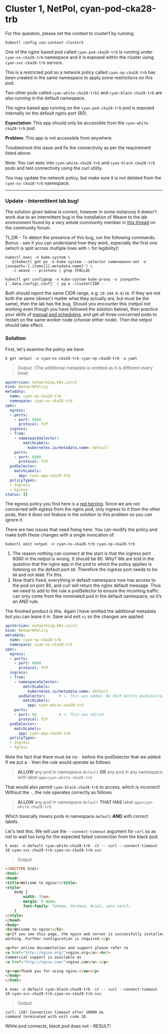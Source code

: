 # Cluster 1, NetPol, cyan-pod-cka28-trb

For this question, please set the context to cluster1 by running:

```
kubectl config use-context cluster1
```

One of the nginx based pod called `cyan-pod-cka28-trb` is running under `cyan-ns-cka28-trb` namespace and it is exposed within the cluster using `cyan-svc-cka28-trb` service.

This is a restricted pod so a network policy called `cyan-np-cka28-trb` has been created in the same namespace to apply some restrictions on this pod.

Two other pods called `cyan-white-cka28-trb1` and `cyan-black-cka28-trb` are also running in the default namespace.

The nginx based app running on the `cyan-pod-cka28-trb` pod is exposed internally on the default nginx port (80).

**Expectation**: This app should only be accessible from the `cyan-white-cka28-trb` pod.

**Problem**: This app is not accessible from anywhere.

Troubleshoot this issue and fix the connectivity as per the requirement listed above.

Note: You can exec into `cyan-white-cka28-trb` and `cyan-black-cka28-trb` pods and test connectivity using the curl utility.

You may update the network policy, but make sure it is not deleted from the `cyan-ns-cka28-trb` namespace.

---

### Update - Intermittent lab bug!

The solution given below is correct, however in some instances it doesn't work due to an intermittent bug in the installation of Weave to the lab environment found by a very astute community member in [this thread](https://kodekloud.com/community/t/network-policy-blocking-all-the-ingress-traffic/300501/15?u=alistair_kodekloud) on the community forum.

TL;DR - To detect the presence of this bug, run the following commands. Bonus - see if you can understand how they work, especially the first one (which is split across multiple lines with `\` for legibility)!

```
kubectl exec -n kube-system \
   $(kubectl get po -n kube-system --selector name=weave-net -o jsonpath='{.items[1].metadata.name}') \
   -c weave -- printenv | grep IPALLOC

kubectl get configmap -n kube-system kube-proxy -o jsonpath={'.data.config\.conf}' | yq e .clusterCIDR -
```

Both should report the same CIDR range, e.g. `10.244.0.0/16`. If they are not both the same (doesn't matter what they actually are, but must be the same), then the lab has the bug. Should you encounter this (netpol not working even though you have followed the solution below), then practice your skills of [manual pod scheduling](../../../03-Scheduling/02-Manual-Scheduling.md), and get all three concerned pods to restart on the same worker node (choose either node). Then the netpol should take effect.




### Solution

First, let's examine the policy we have

```
k get netpol -n cyan-ns-cka28-trb cyan-np-cka28-trb -o yaml
```

> Output. (The additional metadata is omitted as it is different every time)

```yaml
apiVersion: networking.k8s.io/v1
kind: NetworkPolicy
metadata:
  name: cyan-np-cka28-trb
  namespace: cyan-ns-cka28-trb
spec:
  egress:
  - ports:
    - port: 8080
      protocol: TCP
  ingress:
  - from:
    - namespaceSelector:
        matchLabels:
          kubernetes.io/metadata.name: default
    ports:
    - port: 8080
      protocol: TCP
  podSelector:
    matchLabels:
      app: cyan-app-cka28-trb
  policyTypes:
  - Ingress
  - Egress
status: {}
```

The egress policy you find here is a [red herring](https://dictionary.cambridge.org/dictionary/english/red-herring). Since we are not concerned with egress from the nginx pod, only ingress to it from the other pods, then it does not feature in the solution to this problem so you can ignore it.

There are two issues that need fixing here. You can modify the policy and make both these changes with a single invocation of:

```
kubectl edit netpol -n cyan-ns-cka28-trb cyan-np-cka28-trb
```

1. The reason nothing can connect at the start is that the ingress port 8080 in the netpol is wrong. It should be 80. Why? We are told in the question that the nginx app in the pod to which the policy applies is listening on the default port `80`. Therefore the *ingress* port needs to be `80` and not `8080`. Fix this.
1. Now that’s fixed, everything in default namespace now has access to the pod on port 80, and curl will return the nginx default message. Thus we need to add to the rule a podSelector to ensure the incoming traffic can only come from the nominated pod in the default namespace, so it’s an AND rule.

The finished product is this. Again I have omitted the additional metadata but you can leave it in. Save and exit `vi` so the changes are applied.

```yaml
apiVersion: networking.k8s.io/v1
kind: NetworkPolicy
metadata:
  name: cyan-np-cka28-trb
  namespace: cyan-ns-cka28-trb
spec:
  egress:
  - ports:
    - port: 8080
      protocol: TCP
  ingress:
  - from:
    - namespaceSelector:
        matchLabels:
          kubernetes.io/metadata.name: default
      podSelector:      # <- This was added. No dash before podSelector!
        matchLabels:
          app: cyan-white-cka28-trb
    ports:
    - port: 80          # <- This was edited
      protocol: TCP
  podSelector:
    matchLabels:
      app: cyan-app-cka28-trb
  policyTypes:
  - Ingress
  - Egress
```

Note the fact that there must be no `-` before the podSelector that we added. If we put a `-` then the rule would operate as follows

> **ALLOW** any pod in namespace `default` **OR** any pod in any namespace with label `app=cyan-white-cka28-trb`

That would also permit `cyan-black-cka28-trb` to access, which is incorrect! Without the `-`, the rule operates correctly as follows

> **ALLOW** any pod in namespace `default` **THAT HAS** label `app=cyan-white-cka28-trb`

Which basically means pods in namespace `default` **AND** with correct labels.

Let's test this. We will use the `--connect-timeout` argument for `curl` so as not to wait too long for the expected failed connection from the black pod.

```
k exec -n default cyan-white-cka28-trb -it -- curl --connect-timeout 10 cyan-svc-cka28-trb.cyan-ns-cka28-trb.svc
```

> Output

```html
<!DOCTYPE html>
<html>
<head>
<title>Welcome to nginx!</title>
<style>
    body {
        width: 35em;
        margin: 0 auto;
        font-family: Tahoma, Verdana, Arial, sans-serif;
    }
</style>
</head>
<body>
<h1>Welcome to nginx!</h1>
<p>If you see this page, the nginx web server is successfully installed and
working. Further configuration is required.</p>

<p>For online documentation and support please refer to
<a href="http://nginx.org/">nginx.org</a>.<br/>
Commercial support is available at
<a href="http://nginx.com/">nginx.com</a>.</p>

<p><em>Thank you for using nginx.</em></p>
</body>
</html>
```

```
k exec -n default cyan-black-cka28-trb -it -- curl --connect-timeout 10 cyan-svc-cka28-trb.cyan-ns-cka28-trb.svc
```

> Output

```
curl: (28) Connection timeout after 10000 ms
command terminated with exit code 28
```

White pod connects, black pod does not - RESULT!
